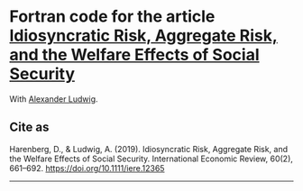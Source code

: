 # Fortran code for the article [Idiosyncratic Risk, Aggregate Risk, and the Welfare Effects of Social Security](https://onlinelibrary.wiley.com/doi/10.1111/iere.12365)
With [Alexander Ludwig](https://alexander-ludwig.com/).

## Cite as
Harenberg, D., & Ludwig, A. (2019). Idiosyncratic Risk, Aggregate Risk, and the Welfare Effects of Social Security. International Economic Review, 60(2), 661–692. https://doi.org/10.1111/iere.12365

*************************************************************************
